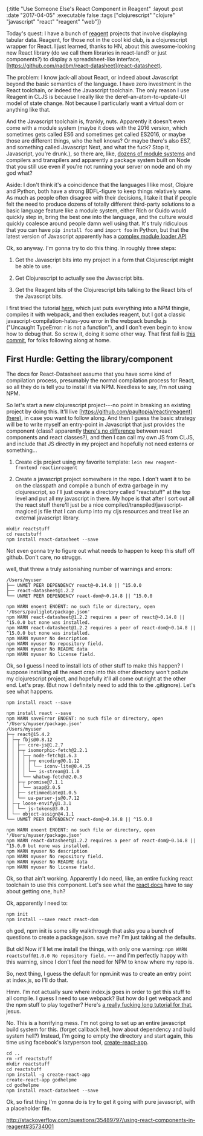 {:title "Use Someone Else's React Component in Reagent"
 :layout :post
 :date "2017-04-05"
 :executable false
 :tags  ["clojurescript" "clojure" "javascript" "react" "reagent" "web"]}
 
Today's quest: I have a bunch of [reagent](https://reagent-project.github.io/) projects that involve displaying tabular data. Reagent, for those not in the cool kid club, is a clojurescript wrapper for React. I just learned, thanks to HN, about this awesome-looking new React library (do we call them libraries in react-land?  or just components?) to display a spreadsheet-like interface, [https://github.com/nadbm/react-datasheet](react-datasheet).

The problem: I know jack-all about React, or indeed about Javascript beyond the basic semantics of the language.  I have zero investment in the React toolchain, or indeed the Javascript toolchain.  The only reason I use Reagent in CLJS is because I really like the deref-an-atom-to-update-UI model of state change. Not because I particularly want a virtual dom or anything like that. 

And the Javascript toolchain is, frankly, nuts. Apparently it doesn't even come with a module system (maybe it does with the 2016 version, which sometimes gets called ES6 and sometimes get called ES2016, or maybe those are different things, who the hell knows? Or maybe there's also ES7, and something called Javascript Next, and what the fuck?  Stop it, Javascript, you're drunk.), so there are, like, [dozens of module systems](https://github.com/nadbm/react-datasheet) and compilers and transpilers and apparently a package system built on Node that you still use even if you're not running your server on node and oh my god what? 

Aside: I don't think it's a coincidence that the languages I like most, Clojure and Python, both have a strong BDFL-figure to keep things relatively sane. As much as people often disagree with their decisions, I take it that if people felt the need to produce dozens of totally different third-party solutions to a basic language feature like a module system, either Rich or Guido would quickly step in, bring the best one into the language, and the culture would quickly coalesce around people damn well using that. It's truly ridiculous that you can have `pip install foo` and `import foo` in Python, but that the latest version of Javascript apparently has a [complex module loader API](http://exploringjs.com/es6/ch_modules.html)

Ok, so anyway. I'm gonna try to do this thing. In roughly three steps: 

1.  Get the Javascript bits into my project in a form that Clojurescript might be able to use.

2.  Get Clojurescript to actually see the Javascript bits.

3.  Get the Reagent bits of the Clojurescript bits talking to the React bits of the Javascript bits.

I first tried the tutorial [here](http://blob.tomerweller.com/reagent-import-react-components-from-npm), which just puts everything into a NPM thingie, compiles it with webpack, and then excludes reagent, but I got a classic javascript-compilation-hates-you error in the webpack bundle.js ("Uncaught TypeError: r is not a function"), and I don't even begin to know how to debug that.  So screw it, doing it some other way.  That first fail is [this commit](https://github.com/paultopia/reactinreagent/commit/a8edc242652fbcfdb6545d7447133991bd7ca732), for folks following along at home.

## First Hurdle: Getting the library/component

The docs for React-Datasheet assume that you have some kind of compilation process, presumably the normal compilation process for React, so all they do is tell you to install it via NPM. Needless to say, I'm not using NPM. 

So let's start a new clojurescript project---no point in breaking an existing project by doing this.  It'll live [https://github.com/paultopia/reactinreagent](here), in case you want to follow along.  And then I guess the basic strategy will be to write myself an entry-point in Javascript that just provides the component (class?  apparently [there's no difference](https://reactjsnews.com/composing-components) between react components and react classes?), and then I can call my own JS from CLJS, and include that JS directly in my project and hopefully not need externs or something...

1.  Create cljs project using my favorite template: `lein new reagent-frontend reactinreagent`

2.  Create a javascript project somewhere in the repo.  I don't want it to be on the classpath and compile a bunch of extra garbage in my clojurescript, so I'll just create a directory called "reactstuff" at the top level and put all my javascript in there. My hope is that after I sort out all the react stuff there'll just be a nice compiled/transpiled/javascript-magiced js file that I can dump into my cljs resources and treat like an external javascript library.

```
mkdir reactstuff
cd reactstuff
npm install react-datasheet --save
```

Not even gonna try to figure out what needs to happen to keep this stuff off github.  Don't care, no struggs.

well, that threw a truly astonishing number of warnings and errors: 

```
/Users/myuser
├── UNMET PEER DEPENDENCY react@~0.14.8 || ^15.0.0
├── react-datasheet@1.2.2
└── UNMET PEER DEPENDENCY react-dom@~0.14.8 || ^15.0.0

npm WARN enoent ENOENT: no such file or directory, open '/Users/pauliglot/package.json'
npm WARN react-datasheet@1.2.2 requires a peer of react@~0.14.8 || ^15.0.0 but none was installed.
npm WARN react-datasheet@1.2.2 requires a peer of react-dom@~0.14.8 || ^15.0.0 but none was installed.
npm WARN myuser No description
npm WARN myuser No repository field.
npm WARN myuser No README data
npm WARN myuser No license field.

```

Ok, so I guess I need to install lots of other stuff to make this happen?  I suppose installing all the react crap into this other directory won't pollute my clojurescript project, and hopefully it'll all come out right at the other end.  Let's pray.  (But now I definitely need to add this to the .gitignore). Let's see what happens.  

```
npm install react --save

npm install react --save
npm WARN saveError ENOENT: no such file or directory, open '/Users/myuser/package.json'
/Users/myuser
├─┬ react@15.4.2
│ ├─┬ fbjs@0.8.12
│ │ ├── core-js@1.2.7
│ │ ├─┬ isomorphic-fetch@2.2.1
│ │ │ ├─┬ node-fetch@1.6.3
│ │ │ │ ├─┬ encoding@0.1.12
│ │ │ │ │ └── iconv-lite@0.4.15
│ │ │ │ └── is-stream@1.1.0
│ │ │ └── whatwg-fetch@2.0.3
│ │ ├─┬ promise@7.1.1
│ │ │ └── asap@2.0.5
│ │ ├── setimmediate@1.0.5
│ │ └── ua-parser-js@0.7.12
│ ├─┬ loose-envify@1.3.1
│ │ └── js-tokens@3.0.1
│ └── object-assign@4.1.1
└── UNMET PEER DEPENDENCY react-dom@~0.14.8 || ^15.0.0

npm WARN enoent ENOENT: no such file or directory, open '/Users/myuser/package.json'
npm WARN react-datasheet@1.2.2 requires a peer of react-dom@~0.14.8 || ^15.0.0 but none was installed.
npm WARN myuser No description
npm WARN myuser No repository field.
npm WARN myuser No README data
npm WARN myuser No license field.

```

Ok, so that ain't working.  Apparently I do need, like, an entire fucking react toolchain to use this component.  Let's see what the [react docs](https://facebook.github.io/react/docs/installation.html) have to say about getting one, huh? 

Ok, apparently I need to:

```
npm init
npm install --save react react-dom
```

oh god, npm init is some silly walkthrough that asks you a bunch of questions to create a package.json.  save me?  I'm just taking all the defaults. 

But ok!  Now it'll let me install the things, with only one warning: `npm WARN reactstuff@1.0.0 No repository field.` --- and I'm perfectly happy with this warning, since I don't feel the need for NPM to know where my repo is.

So, next thing, I guess the default for npm.init was to create an entry point at index.js, so I'll do that. 

Hmm.  I'm not actually sure where index.js goes in order to get this stuff to all compile. I guess I need to use webpack?  But how do I get webpack and the npm stuff to play together?  Here's [a really fucking long tutorial for that](https://scotch.io/tutorials/setup-a-react-environment-using-webpack-and-babel), jesus.

No.  This is a horrifying mess.  I'm not going to set up an entire javascript build system for this.  (forget callback hell, how about dependency and build system hell?)  Instead, I'm going to empty the directory and start again, this time using facebook's lazyperson tool, [create-react-app](https://github.com/facebookincubator/create-react-app). 

```
cd ..
rm -rf reactstuff 
mkdir reactstuff
cd reactstuff 
npm install -g create-react-app
create-react-app godhelpme
cd godhelpme
npm install react-datasheet --save
```

Ok, so first thing I'm gonna do is try to get it going with pure javascript, with a placeholder file. 

http://stackoverflow.com/questions/35489797/using-react-components-in-reagent#35734001
